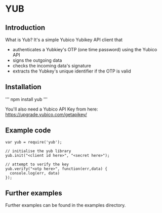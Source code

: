 # YUB

## Introduction

What is Yub? It's a simple Yubico Yubikey API client that

* authenticates a Yubkiey's OTP (one time password) using the Yubico API
* signs the outgoing data
* checks the incoming data's signature
* extracts the Yubkey's unique identifier if the OTP is valid

## Installation

'''
  npm install yub
'''

You'll also need a Yubico API Key from here: https://upgrade.yubico.com/getapikey/

## Example code

```
var yub = require('yub');

// initialise the yub library
yub.init("<client id here>", "<secret here>");

// attempt to verify the key
yub.verify("<otp here>", function(err,data) {
  console.log(err, data)
});
```

## Further examples

Further examples can be found in the examples directory.

